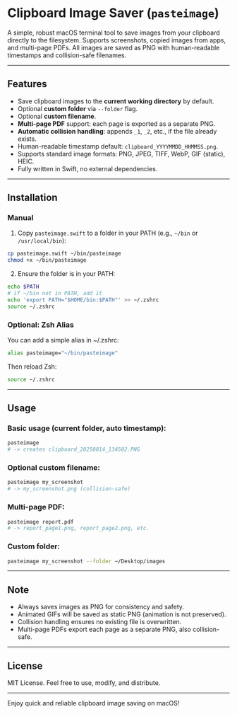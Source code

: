 # Clipboard Image Saver (`pasteimage`)

A simple, robust macOS terminal tool to save images from your clipboard directly to the filesystem. Supports screenshots, copied images from apps, and multi-page PDFs. All images are saved as PNG with human-readable timestamps and collision-safe filenames.

---

## Features

- Save clipboard images to the **current working directory** by default.
- Optional **custom folder** via `--folder` flag.
- Optional **custom filename**.
- **Multi-page PDF** support: each page is exported as a separate PNG.
- **Automatic collision handling**: appends `_1`, `_2`, etc., if the file already exists.
- Human-readable timestamp default: `clipboard_YYYYMMDD_HHMMSS.png`.
- Supports standard image formats: PNG, JPEG, TIFF, WebP, GIF (static), HEIC.
- Fully written in Swift, no external dependencies.

---

## Installation

### Manual

1. Copy `pasteimage.swift` to a folder in your PATH (e.g., `~/bin` or `/usr/local/bin`):

```bash
cp pasteimage.swift ~/bin/pasteimage
chmod +x ~/bin/pasteimage
```

2. Ensure the folder is in your PATH:

```bash
echo $PATH
# if ~/bin not in PATH, add it
echo 'export PATH="$HOME/bin:$PATH"' >> ~/.zshrc
source ~/.zshrc
```

### Optional: Zsh Alias

You can add a simple alias in ~/.zshrc:

```bash
alias pasteimage="~/bin/pasteimage"
```

Then reload Zsh:

```bash
source ~/.zshrc
```

---

## Usage

### Basic usage (current folder, auto timestamp):

```bash
pasteimage
# -> creates clipboard_20250814_134502.PNG
```

### Optional custom filename:

```bash
pasteimage my_screenshot
# -> my_screenshot.png (collision-safe)
```

### Multi-page PDF:

```bash
pasteimage report.pdf
# -> report_page1.png, report_page2.png, etc.
```

### Custom folder:

```bash
pasteimage my_screenshot --folder ~/Desktop/images
```

---

## Note

- Always saves images as PNG for consistency and safety.
- Animated GIFs will be saved as static PNG (animation is not preserved).
- Collision handling ensures no existing file is overwritten.
- Multi-page PDFs export each page as a separate PNG, also collision-safe.

---

## License

MIT License. Feel free to use, modify, and distribute.

---

Enjoy quick and reliable clipboard image saving on macOS!
